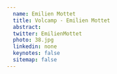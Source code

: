```yaml
---
  name: Emilien Mottet
  title: Volcamp - Emilien Mottet
  abstract: 
  twitter: EmilienMottet
  photo: 38.jpg
  linkedin: none
  keynotes: false
  sitemap: false
---
```

